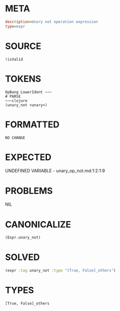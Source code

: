 # META
~~~ini
description=Unary not operation expression
type=expr
~~~
# SOURCE
~~~roc
!isValid
~~~
# TOKENS
~~~text
OpBang LowerIdent ~~~
# PARSE
~~~clojure
(unary_not <unary>)
~~~
# FORMATTED
~~~roc
NO CHANGE
~~~
# EXPECTED
UNDEFINED VARIABLE - unary_op_not.md:1:2:1:9
# PROBLEMS
NIL
# CANONICALIZE
~~~clojure
(Expr.unary_not)
~~~
# SOLVED
~~~clojure
(expr :tag unary_not :type "[True, False]_others")
~~~
# TYPES
~~~roc
[True, False]_others
~~~
